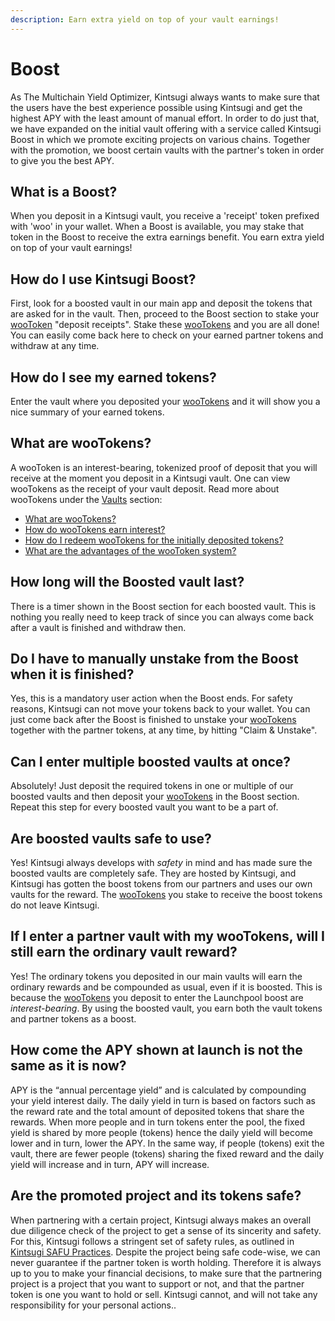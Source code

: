 ```yaml
---
description: Earn extra yield on top of your vault earnings!
---
```


# Boost

As The Multichain Yield Optimizer, Kintsugi always wants to make sure that the users have the best experience possible using Kintsugi and get the highest APY with the least amount of manual effort. In order to do just that, we have expanded on the initial vault offering with a service called Kintsugi Boost in which we promote exciting projects on various chains. Together with the promotion, we boost certain vaults with the partner's token in order to give you the best APY.

## What is a Boost?

When you deposit in a Kintsugi vault, you receive a 'receipt' token prefixed with 'woo' in your wallet. When a Boost is available, you may stake that token in the Boost to receive the extra earnings benefit. You earn extra yield on top of your vault earnings!

## How do I use Kintsugi Boost?

First, look for a boosted vault in our main app and deposit the tokens that are asked for in the vault. Then, proceed to the Boost section to stake your [wooToken](boost.md#what-are-wootokens) "deposit receipts". Stake these [wooTokens](boost.md#what-are-wootokens) and you are all done! You can easily come back here to check on your earned partner tokens and withdraw at any time.

## How do I see my earned tokens?

Enter the vault where you deposited your [wooTokens](boost.md#what-are-wootokens) and it will show you a nice summary of your earned tokens.

## What are wooTokens?

A wooToken is an interest-bearing, tokenized proof of deposit that you will receive at the moment you deposit in a Kintsugi vault. One can view wooTokens as the receipt of your vault deposit. Read more about wooTokens under the [Vaults](vaults.md) section:

* [What are wooTokens?](vaults.md#what-are-wootokens)
* [How do wooTokens earn interest?](vaults.md#how-do-wootokens-earn-interest)
* [How do I redeem wooTokens for the initially deposited tokens?](vaults.md#how-do-i-redeem-wootokens-for-the-initially-deposited-tokens)
* [What are the advantages of the wooToken system?](vaults.md#what-are-the-advantages-of-the-wootoken-system)

## How long will the Boosted vault last?

There is a timer shown in the Boost section for each boosted vault. This is nothing you really need to keep track of since you can always come back after a vault is finished and withdraw then.

## Do I have to manually unstake from the Boost when it is finished?

Yes, this is a mandatory user action when the Boost ends. For safety reasons, Kintsugi can not move your tokens back to your wallet. You can just come back after the Boost is finished to unstake your [wooTokens](boost.md#what-are-wootokens) together with the partner tokens, at any time, by hitting "Claim & Unstake".

## Can I enter multiple boosted vaults at once?

Absolutely! Just deposit the required tokens in one or multiple of our boosted vaults and then deposit your [wooTokens](boost.md#what-are-wootokens) in the Boost section. Repeat this step for every boosted vault you want to be a part of.

## Are boosted vaults safe to use?

Yes! Kintsugi always develops with _safety_ in mind and has made sure the boosted vaults are completely safe. They are hosted by Kintsugi, and Kintsugi has gotten the boost tokens from our partners and uses our own vaults for the reward. The [wooTokens](boost.md#what-are-wootokens) you stake to receive the boost tokens do not leave Kintsugi.

## If I enter a partner vault with my wooTokens, will I still earn the ordinary vault reward?

Yes! The ordinary tokens you deposited in our main vaults will earn the ordinary rewards and be compounded as usual, even if it is boosted. This is because the [wooTokens](boost.md#what-are-wootokens) you deposit to enter the Launchpool boost are _interest-bearing_. By using the boosted vault, you earn both the vault tokens and partner tokens as a boost.

## How come the APY shown at launch is not the same as it is now?

APY is the “annual percentage yield” and is calculated by compounding your yield interest daily. The daily yield in turn is based on factors such as the reward rate and the total amount of deposited tokens that share the rewards. When more people and in turn tokens enter the pool, the fixed yield is shared by more people (tokens) hence the daily yield will become lower and in turn, lower the APY. In the same way, if people (tokens) exit the vault, there are fewer people (tokens) sharing the fixed reward and the daily yield will increase and in turn, APY will increase.

## Are the promoted project and its tokens safe?

When partnering with a certain project, Kintsugi always makes an overall due diligence check of the project to get a sense of its sincerity and safety. For this, Kintsugi follows a stringent set of safety rules, as outlined in [Kintsugi SAFU Practices](../../safu-protocol/kintsugi-safu-practices.md). Despite the project being safe code-wise, we can never guarantee if the partner token is worth holding. Therefore it is always up to you to make your financial decisions, to make sure that the partnering project is a project that you want to support or not, and that the partner token is one you want to hold or sell. Kintsugi cannot, and will not take any responsibility for your personal actions..
